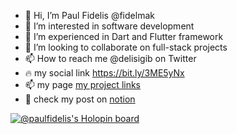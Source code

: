 - 👋 Hi, I’m Paul Fidelis @fidelmak
- 👀 I’m interested in software  development
- 🌱 I’m experienced in Dart and Flutter framework
- 💞️ I’m looking to collaborate on full-stack projects 
- 📫 How to reach me @delisigib on Twitter
- 🔥 my social link https://bit.ly/3ME5yNx
- 📫 my  page [my project links ](https://my-project-link.vercel.app/)
- 💞️ check my post on [notion](https://bigfidelis.notion.site/bigfidelis/Function-In-Dart-4169e29cfdf443cf919854d0d2c2cd44/)
<!---
fidelmak/fidelmak is a ✨ special ✨ repository because its `README.md` (this file) appears on your GitHub profile.
You can click the Preview link to take a look at your changes.
--->
[![@paulfidelis's Holopin board](https://holopin.me/paulfidelis)](https://holopin.io/@paulfidelis)
